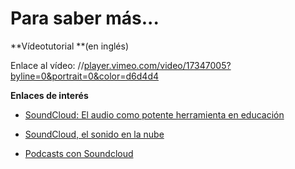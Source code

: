 # Para saber más...

**Vídeotutorial **(en inglés)

Enlace al vídeo: //[player.vimeo.com/video/17347005?byline=0&portrait=0&color=d6d4d4](//player.vimeo.com/video/17347005?byline=0&portrait=0&color=d6d4d4)

**Enlaces de interés**

*   [SoundCloud: El audio como potente herramienta en educación](http://www.totemguard.com/aulatotem/2012/06/soundcloud-el-audio-como-potente-herramienta-en-educacion/)
    
*   [SoundCloud, el sonido en la nube](http://www.educacontic.es/blog/soundcloud-el-sonido-en-la-nube)
    
*   [Podcasts con Soundcloud](http://www.educacontic.es/blog/podcasts-con-soundcloud)